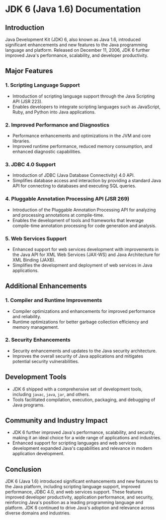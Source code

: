 # JDK 6 (Java 1.6) Documentation

## Introduction
Java Development Kit (JDK) 6, also known as Java 1.6, introduced significant enhancements and new features to the Java programming language and platform. Released on December 11, 2006, JDK 6 further improved Java's performance, scalability, and developer productivity.

## Major Features

### 1. Scripting Language Support
- Introduction of scripting language support through the Java Scripting API (JSR 223).
- Enables developers to integrate scripting languages such as JavaScript, Ruby, and Python into Java applications.

### 2. Improved Performance and Diagnostics
- Performance enhancements and optimizations in the JVM and core libraries.
- Improved runtime performance, reduced memory consumption, and enhanced diagnostic capabilities.

### 3. JDBC 4.0 Support
- Introduction of JDBC (Java Database Connectivity) 4.0 API.
- Simplifies database access and interaction by providing a standard Java API for connecting to databases and executing SQL queries.

### 4. Pluggable Annotation Processing API (JSR 269)
- Introduction of the Pluggable Annotation Processing API for analyzing and processing annotations at compile-time.
- Enables the development of tools and frameworks that leverage compile-time annotation processing for code generation and analysis.

### 5. Web Services Support
- Enhanced support for web services development with improvements in the Java API for XML Web Services (JAX-WS) and Java Architecture for XML Binding (JAXB).
- Simplifies the development and deployment of web services in Java applications.

## Additional Enhancements

### 1. Compiler and Runtime Improvements
- Compiler optimizations and enhancements for improved performance and reliability.
- Runtime optimizations for better garbage collection efficiency and memory management.

### 2. Security Enhancements
- Security enhancements and updates to the Java security architecture.
- Improves the overall security of Java applications and mitigates potential security vulnerabilities.

## Development Tools
- JDK 6 shipped with a comprehensive set of development tools, including `javac`, `java`, `jar`, and others.
- Tools facilitated compilation, execution, packaging, and debugging of Java programs.

## Community and Industry Impact
- JDK 6 further improved Java's performance, scalability, and security, making it an ideal choice for a wide range of applications and industries.
- Enhanced support for scripting languages and web services development expanded Java's capabilities and relevance in modern application development.

## Conclusion
JDK 6 (Java 1.6) introduced significant enhancements and new features to the Java platform, including scripting language support, improved performance, JDBC 4.0, and web services support. These features improved developer productivity, application performance, and security, reinforcing Java's position as a leading programming language and platform. JDK 6 continued to drive Java's adoption and relevance across diverse domains and industries.

